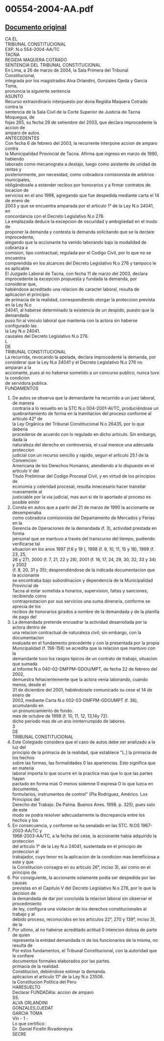 
00554-2004-AA.pdf
=================
  
[Documento original](https://tc.gob.pe/jurisprudencia/2004/00554-2004-AA.pdf)  
---  
CA EL  
TRIBUNAL CONSTITUCIONAL  
EXP. N.o 554-2004-AA/TC  
TACNA  
REGIDIA MAQUERA COTRADO  
SENTENCIA DEL TRIBUNAL CONSTITUCIONAL  
En Lima, a 26 de marzo de 2004, la Sala Primera del Tribunal Constitucional,  
integrada por los magistrados Alva Orlandini, Gonzales Ojeda y Garcia Toma,  
pronuncia la siguiente sentencia  
ASUNTO  
Recurso extraordinario interpuesto por dona Regidia Maquera Cotrado contra la  
sentencia de la Sala Civil de la Corte Superior de Justicia de Tacna Moquegua, de  
fojas 265, su fecha 29 de setiembre del 2003, que declara improcedente la accion de  
amparo de autos.  
ANTECEDENTES  
Con fecha 6 de febrero del 2003, la recurrente interpone accion de amparo contra  
la Municipalidad Provincial de Tacna. Afirma que ingreso en marzo de 1990, habiendo  
laborado como mecanograta a destajo, luego como asistente de unidad de rentas y  
posteriormente, por necesidad, como cobradora comisionista de arbitrios municipales,  
obligândosele a extender recibos por honorarios y a firmar contratos de locacion de  
servicios en el ano 1998, agregando que fue despedida mediante carta el 14 de enero de  
2003 y que se encuentra amparada por el articulo 1° de la Ley N.o 24041, en  
concordancia con el Decreto Legislativo N.o 276.  
La emplazada deduce la excepcion de oscuridad y ambigiiedad en el modo de  
proponer la demanda y contesta la demanda solicitando que se la declare improcedente,  
alegando que la accionante ha venido laborando bajo la modalidad de cobranza a  
comision, tipo contractual, regulada por el Codigo Civil, por lo que no se encuentra  
comprendida en los alcances del Decreto Legislativo N.o 276 y tampoco le es aplicable  
El Juzgado Laboral de Tacna, con fecha 11 de marzo del 2003, declara  
improcedente la excepcion propuesta y fundada la demanda, por considerar que,  
habiéndose acreditado una relacion de caracter laboral, resulta de aplicacion el principio  
de primacia de la realidad, correspondiendo otorgar la proteccion prevista en la Ley N.o  
24041, al haberse determinado la existencia de un despido, puesto que la demandada  
puso fin al vinculo laboral que mantenia con la actora sin haberse configurado las  
la Ley N.o 24041.  
causales del Decreto Legislativo N.o 276.  
L  
DE  
TRIBUNAL CONSTITUCIONAL  
La recurrida, revocando la apelada, declara improcedente la demanda, por  
considerar que la Ley N.o 24041 y el Decreto Legislativo N.o 276 no amparan a la  
accionante, pues al no haberse sometido a un concurso publico, nunca tuvo la condicion  
de servidora publica.  
FUNDAMENTOS  
1. De autos se observa que la demandante ha recurrido a un juez laboral, de manera  
contraria a lo resuelto en la STC N.o 004-2001-AI/TC, produciéndose un  
quebrantamiento de forma en la tramitacion del proceso conforme al articulo 42° de  
la Ley Orgânica del Tribunal Constitucional N.o 26435, por lo que deberia  
procederse de acuerdo con lo regulado en dicho articulo. Sin embargo, dada la  
naturaleza del derecho en controversia, el cual merece una adecuada proteccion  
judicial con un recurso sencillo y rapido, segun el articulo 25.1 de la Convencion  
Americana de los Derechos Humanos, atendiendo a lo dispuesto en el articulo V del  
Titulo Preliminar del Codigo Procesal Civil, y en virtud de los principios de  
economia y celeridad procesal, resulta innecesario hacer transitar nuevamente al  
justiciable por la via judicial, mas aun si de lo aportado al proceso es posible emitir  
2. Consta en autos que a partir del 21 de marzo de 1990 la accionante se desempenaba  
como cobradora comisionista del Departamento de Mercados y Ferias en la  
Gerencia de Operaciones de la demandada (f. 3), actividad prestada en forma  
personal que se mantuvo a través del transcurso del tiempo, pudiendo verificarse tal  
situacion en los anos 1997 (f.6 y 19 ), 1998 (f. 9, 10, 11, 15 y 18), 1999 (f. 23, 25,  
26 y 27), 2000 (f. 7, 21, 22 y 28), 2001 (f. 16, 17, 24, 29, 30, 32, 33 y 34) y 2002  
(f. 8, 20, 31 y 35); desprendiéndose de la indicada documentacion que la accionante  
se encontraba bajo subordinacion y dependencia de la Municipalidad Provincial de  
Tacna al estar sometida a horarios, supervision, faltas y sanciones, recibiendo como  
contraprestacion por sus servicios una suma dineraria, conforme se aprecia de los  
recibos de honorarios girados a nombre de la demandada y de la planilla de pago del  
3. La demandada pretende encuadrar la actividad desarrollada por la actora dentro de  
una relacion contractual de naturaleza civil; sin embargo, con la documentacion  
evaluada en el fundamento precedente y con la presentada por la propia  
Municipalidad (f. 156-158) se acredita que la relacion que mantuvo con la  
demandante tuvo los rasgos tipicos de un contrato de trabajo, situacion que sumada  
al Informe N.o 040-02-DMFPM-GDOU/MPT, de fecha 22 de febrero del 2002,  
demuestra fehacientemente que la actora venia laborando, cuando menos, desde el  
31 de diciembre del 2001, habiéndosele comunicado su cese el 14 de enero de  
2003, mediante Carta N.o 002-03-DMFPM-GDOUMPT (f. 36), acumulando en  
un pronunciamiento de fondo.  
mes de octubre de 1998 (f. 10, 11, 12, 13,14y 72).  
dicho periodo mas de un ano ininterrumpido de labores.  
3  
DE  
TRIBUNAL CONSTITUCIONAL  
4. Este Colegiado considera que el caso de autos debe ser analizado a la luz del  
principio de la primacia de la realidad, que establece "L.] la primacia de los hechos  
sobre las formas, las formalidades 0 las apariencias. Esto significa que en materia  
laboral importa lo que ocurre en la practica mas que lo que las partes hayan  
pactado en forma mas O menos solemne 0 expresa O lo que luzca en documentos,  
formularios, instrumentos de control" (Pla Rodriguez, Américo. Los Principios del  
Derecho del Trabajo. De Palma. Buenos Aires. 1998. p. 325), pues solo de este  
modo se podra resolver adecuadamente la discrepancia entre los hechos y los  
5. En consecuencia, y conforme se ha senalado en las STC. N.OS 1967-2003-AA/TC y  
1968-2003-AA/TC, a la fecha del cese, la accionante habia adquirido la proteccion  
del articulo 1° de la Ley N.o 24041, sustentada en el principio de proteccion al  
trabajador, cuyo tenor es la aplicacion de la condicion mas beneficiosa a este y que  
la Constitucion consagra en su articulo 26°, inciso 3), asi como en el principio de  
6. Por consiguiente, la accionante solamente podia ser despedida por las causas  
previstas en el Capitulo V del Decreto Legislativo N.o 276, por lo que la decision de  
la demandada de dar por concluida la relacion laboral sin observar el procedimiento  
de ley, configura una violacion de los derechos constitucionales al trabajo y al  
debido proceso, reconocidos en los articulos 22°, 270 y 139°, inciso 3), de la  
7. Por ultimo, al no haberse acreditado actitud 0 intencion dolosa de parte de quien  
representa la entidad demandada ni de los funcionarios de la misma, no resulta de  
Por estos fundamentos, el Tribunal Constitucional, con la autoridad que le confiere  
documentos formales elaborados por las partes.  
primacia de la realidad.  
Constitucion, debiéndose estimar la demanda.  
aplicacion el articulo 11° de la Ley N.o 23506.  
la Constitucion Politica del Peru  
HARESUELTO  
Declarar FUNDADAla: accion de amparo  
SS.  
ALVA ORLANDINI  
GONZALES,OJEDAT  
GARCIA TOMA  
Vln - 1 -  
Lo que certifico:  
Dr. Daniel Ficelln Rivadeneyra  
SECRE